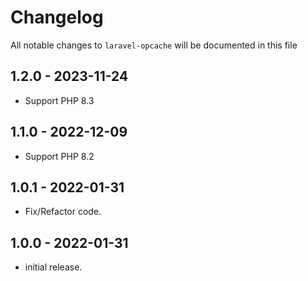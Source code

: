 # Changelog

All notable changes to `laravel-opcache` will be documented in this file

## 1.2.0 - 2023-11-24
- Support PHP 8.3

## 1.1.0 - 2022-12-09
- Support PHP 8.2

## 1.0.1 - 2022-01-31
- Fix/Refactor code.

## 1.0.0 - 2022-01-31
- initial release.
